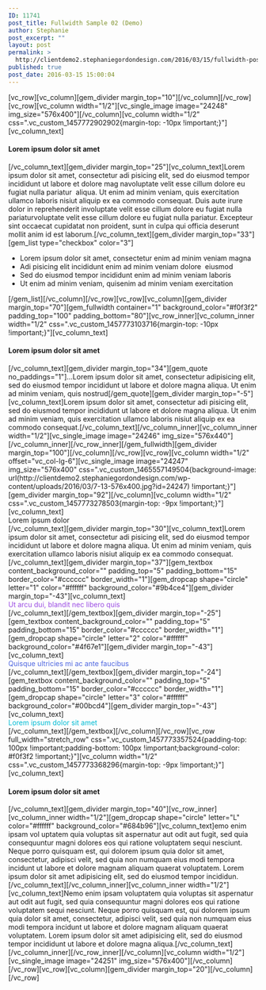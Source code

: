 ```yaml
---
ID: 11741
post_title: Fullwidth Sample 02 (Demo)
author: Stephanie
post_excerpt: ""
layout: post
permalink: >
  http://clientdemo2.stephaniegordondesign.com/2016/03/15/fullwidth-post/
published: true
post_date: 2016-03-15 15:00:04
---
```

[vc_row][vc_column][gem_divider margin_top="10"][/vc_column][/vc_row][vc_row][vc_column width="1/2"][vc_single_image image="24248" img_size="576x400"][/vc_column][vc_column width="1/2" css=".vc_custom_1457772902902{margin-top: -10px !important;}"][vc_column_text]
<h4>Lorem ipsum dolor sit amet</h4>
[/vc_column_text][gem_divider margin_top="25"][vc_column_text]Lorem ipsum dolor sit amet, consectetur adi pisicing elit, sed do eiusmod tempor incididunt ut labore et dolore mag navoluptate velit esse cillum dolore eu fugiat nulla pariatur  aliqua. Ut enim ad minim veniam, quis exercitation ullamco laboris nisiut aliquip ex ea commodo consequat. Duis aute irure dolor in reprehenderit involuptate velit esse cillum dolore eu fugiat nulla pariaturvoluptate velit esse cillum dolore eu fugiat nulla pariatur. Excepteur sint occaecat cupidatat non proident, sunt in culpa qui officia deserunt mollit anim id est laborum.[/vc_column_text][gem_divider margin_top="33"][gem_list type="checkbox" color="3"]
<ul>
 	<li>Lorem ipsum dolor sit amet, consectetur enim ad minim veniam magna</li>
 	<li>Adi pisicing elit incididunt enim ad minim veniam dolore  eiusmod</li>
 	<li>Sed do eiusmod tempor incididunt enim ad minim veniam laboris</li>
 	<li>Ut enim ad minim veniam, quisenim ad minim veniam exercitation</li>
</ul>
[/gem_list][/vc_column][/vc_row][vc_row][vc_column][gem_divider margin_top="70"][gem_fullwidth container="1" background_color="#f0f3f2" padding_top="100" padding_bottom="80"][vc_row_inner][vc_column_inner width="1/2" css=".vc_custom_1457773103716{margin-top: -10px !important;}"][vc_column_text]
<h4>Lorem ipsum dolor sit amet</h4>
[/vc_column_text][gem_divider margin_top="34"][gem_quote no_paddings="1"]...Lorem ipsum dolor sit amet, consectetur adipisicing elit, sed do eiusmod tempor incididunt ut labore et dolore magna aliqua. Ut enim ad minim veniam, quis nostrud[/gem_quote][gem_divider margin_top="-5"][vc_column_text]Lorem ipsum dolor sit amet, consectetur adi pisicing elit, sed do eiusmod tempor incididunt ut labore et dolore magna aliqua. Ut enim ad minim veniam, quis exercitation ullamco laboris nisiut aliquip ex ea commodo consequat.[/vc_column_text][/vc_column_inner][vc_column_inner width="1/2"][vc_single_image image="24246" img_size="576x440"][/vc_column_inner][/vc_row_inner][/gem_fullwidth][gem_divider margin_top="100"][/vc_column][/vc_row][vc_row][vc_column width="1/2" offset="vc_col-lg-6"][vc_single_image image="24247" img_size="576x400" css=".vc_custom_1465557149504{background-image: url(http://clientdemo2.stephaniegordondesign.com/wp-content/uploads/2016/03/7-13-576x400.jpg?id=24247) !important;}"][gem_divider margin_top="92"][/vc_column][vc_column width="1/2" css=".vc_custom_1457773278503{margin-top: -9px !important;}"][vc_column_text]
<div class="title-h4">Lorem ipsum dolor</div>
[/vc_column_text][gem_divider margin_top="30"][vc_column_text]Lorem ipsum dolor sit amet, consectetur adi pisicing elit, sed do eiusmod tempor incididunt ut labore et dolore magna aliqua. Ut enim ad minim veniam, quis exercitation ullamco laboris nisiut aliquip ex ea commodo consequat.[/vc_column_text][gem_divider margin_top="37"][gem_textbox content_background_color="" padding_top="5" padding_bottom="15" border_color="#cccccc" border_width="1"][gem_dropcap shape="circle" letter="1" color="#ffffff" background_color="#9b4ce4"][gem_divider margin_top="-43"][vc_column_text]
<div class="styled-subtitle"><span style="color: #9b4ce4;">Ut arcu dui, blandit nec libero quis</span></div>
[/vc_column_text][/gem_textbox][gem_divider margin_top="-25"][gem_textbox content_background_color="" padding_top="5" padding_bottom="15" border_color="#cccccc" border_width="1"][gem_dropcap shape="circle" letter="2" color="#ffffff" background_color="#4f67e1"][gem_divider margin_top="-43"][vc_column_text]
<div class="styled-subtitle"><span style="color: #4f67e1;">Quisque ultricies mi ac ante faucibus</span></div>
[/vc_column_text][/gem_textbox][gem_divider margin_top="-24"][gem_textbox content_background_color="" padding_top="5" padding_bottom="15" border_color="#cccccc" border_width="1"][gem_dropcap shape="circle" letter="3" color="#ffffff" background_color="#00bcd4"][gem_divider margin_top="-43"][vc_column_text]
<div class="styled-subtitle"><span style="color: #00bcd4;">Lorem ipsum dolor sit amet</span></div>
[/vc_column_text][/gem_textbox][/vc_column][/vc_row][vc_row full_width="stretch_row" css=".vc_custom_1457773357524{padding-top: 100px !important;padding-bottom: 100px !important;background-color: #f0f3f2 !important;}"][vc_column width="1/2" css=".vc_custom_1457773368296{margin-top: -9px !important;}"][vc_column_text]
<h4>Lorem ipsum dolor sit amet</h4>
[/vc_column_text][gem_divider margin_top="40"][vc_row_inner][vc_column_inner width="1/2"][gem_dropcap shape="circle" letter="L" color="#ffffff" background_color="#684b96"][vc_column_text]emo enim ipsam vol uptatem quia voluptas sit aspernatur aut odit aut fugit, sed quia consequuntur magni dolores eos qui ratione voluptatem sequi nesciunt. Neque porro quisquam est, qui dolorem ipsum quia dolor sit amet, consectetur, adipisci velit, sed quia non numquam eius modi tempora incidunt ut labore et dolore magnam aliquam quaerat voluptatem. Lorem ipsum dolor sit amet adipisicing elit, sed do eiusmod tempor incididun.[/vc_column_text][/vc_column_inner][vc_column_inner width="1/2"][vc_column_text]Nemo enim ipsam voluptatem quia voluptas sit aspernatur aut odit aut fugit, sed quia consequuntur magni dolores eos qui ratione voluptatem sequi nesciunt. Neque porro quisquam est, qui dolorem ipsum quia dolor sit amet, consectetur, adipisci velit, sed quia non numquam eius modi tempora incidunt ut labore et dolore magnam aliquam quaerat voluptatem. Lorem ipsum dolor sit amet adipisicing elit, sed do eiusmod tempor incididunt ut labore et dolore magna aliqua.[/vc_column_text][/vc_column_inner][/vc_row_inner][/vc_column][vc_column width="1/2"][vc_single_image image="24251" img_size="576x400"][/vc_column][/vc_row][vc_row][vc_column][gem_divider margin_top="20"][/vc_column][/vc_row]